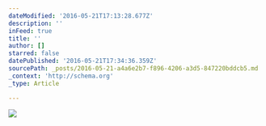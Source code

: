 ```yaml
---
dateModified: '2016-05-21T17:13:28.677Z'
description: ''
inFeed: true
title: ''
author: []
starred: false
datePublished: '2016-05-21T17:34:36.359Z'
sourcePath: _posts/2016-05-21-a4a6e2b7-f896-4206-a3d5-847220bddcb5.md
_context: 'http://schema.org'
_type: Article

---
```

![](https://the-grid-user-content.s3-us-west-2.amazonaws.com/e207844c-a6c0-4c06-84ba-d449c1be842f.jpg)